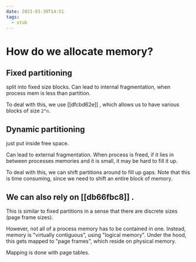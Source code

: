 ```yaml
---
date: 2021-03-30T14:51
tags: 
  - stub
---
```


# How do we allocate memory?

## Fixed partitioning

  split into fixed size blocks. Can lead to internal fragmentation, when process mem is less than partition.
  
  To deal with this, we use [[dfcbd62e]] , which allows us to have various blocks of size `2^n`.
  
## Dynamic partitioning

  just put inside free space.

  Can lead to external fragmentation. When process is freed, if it lies in between processes memories and it is small, it may be hard to fill it up.
  
  To deal with this, we can shift partitions around to fill up gaps. Note that this is time consuming, since we need to shift an entire block of memory.

## We can also rely on [[db66fbc8]] .

  This is similar to fixed partitions in a sense that there are discrete sizes (page frame sizes).
  
  However, not all of a process memory has to be contained in one. Instead, memory is "virtually contiguous", using "logical memory". Under the hood, this gets mapped to "page frames", which reside on physical memory.
  
  Mapping is done with page tables.
